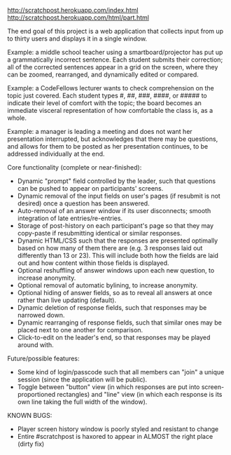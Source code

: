 http://scratchpost.herokuapp.com/index.html <br>
http://scratchpost.herokuapp.com/html/part.html

The end goal of this project is a web application that collects input from up to thirty users and displays it in a single window.

Example: a middle school teacher using a smartboard/projector has put up a grammatically incorrect sentence.  Each student submits their correction; all of the corrected sentences appear in a grid on the screen, where they can be zoomed, rearranged, and dynamically edited or compared.

Example: a CodeFellows lecturer wants to check comprehension on the topic just covered.  Each student types #, ##, ###, ####, or ##### to indicate their level of comfort with the topic; the board becomes an immediate visceral representation of how comfortable the class is, as a whole.

Example: a manager is leading a meeting and does not want her presentation interrupted, but acknowledges that there may be questions, and allows for them to be posted as her presentation continues, to be addressed individually at the end.

Core functionality (complete or near-finished):
 - Dynamic "prompt" field controlled by the leader, such that questions can be pushed to appear on participants' screens.
 - Dynamic removal of the input fields on user's pages (if resubmit is not desired) once a question has been answered.
 - Auto-removal of an answer window if its user disconnects; smooth integration of late entries/re-entries.
 - Storage of post-history on each participant's page so that they may copy-paste if resubmitting identical or similar responses.
 - Dynamic HTML/CSS such that the responses are presented optimally based on how many of them there are (e.g. 3 responses laid out differently than 13 or 23).  This will include both how the fields are laid out and how content within those fields is displayed.
 - Optional reshuffling of answer windows upon each new question, to increase anonymity.
 - Optional removal of automatic bylining, to increase anonymity.
 - Optional hiding of answer fields, so as to reveal all answers at once rather than live updating (default).
 - Dynamic deletion of response fields, such that responses may be narrowed down.
 - Dynamic rearranging of response fields, such that similar ones may be placed next to one another for comparison.
 - Click-to-edit on the leader's end, so that responses may be played around with.

Future/possible features:
 - Some kind of login/passcode such that all members can "join" a unique session (since the application will be public).
 - Toggle between "button" view (in which responses are put into screen-proportioned rectangles) and "line" view (in which each response is its own line taking the full width of the window).

KNOWN BUGS:
 - Player screen history window is poorly styled and resistant to change
 - Entire #scratchpost is haxored to appear in ALMOST the right place (dirty fix)

